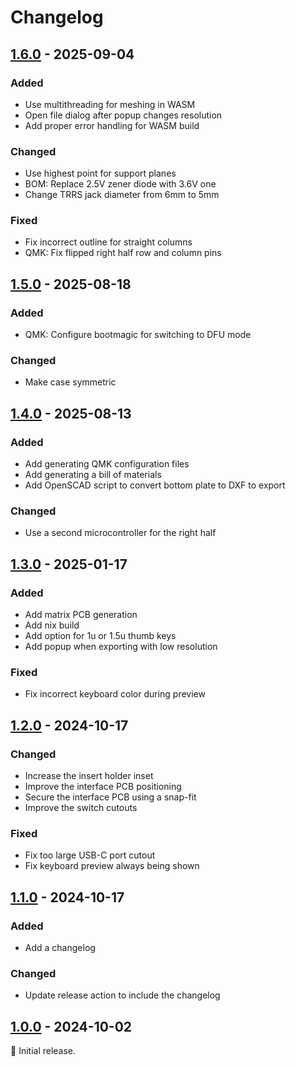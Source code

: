 # Changelog

## [1.6.0] - 2025-09-04

### Added

- Use multithreading for meshing in WASM
- Open file dialog after popup changes resolution
- Add proper error handling for WASM build

### Changed

- Use highest point for support planes
- BOM: Replace 2.5V zener diode with 3.6V one
- Change TRRS jack diameter from 6mm to 5mm

### Fixed

- Fix incorrect outline for straight columns
- QMK: Fix flipped right half row and column pins

## [1.5.0] - 2025-08-18

### Added

- QMK: Configure bootmagic for switching to DFU mode

### Changed

- Make case symmetric

## [1.4.0] - 2025-08-13

### Added

- Add generating QMK configuration files
- Add generating a bill of materials
- Add OpenSCAD script to convert bottom plate to DXF to export

### Changed

- Use a second microcontroller for the right half

## [1.3.0] - 2025-01-17

### Added

- Add matrix PCB generation
- Add nix build
- Add option for 1u or 1.5u thumb keys
- Add popup when exporting with low resolution

### Fixed

- Fix incorrect keyboard color during preview

## [1.2.0] - 2024-10-17

### Changed

- Increase the insert holder inset
- Improve the interface PCB positioning
- Secure the interface PCB using a snap-fit
- Improve the switch cutouts

### Fixed

- Fix too large USB-C port cutout
- Fix keyboard preview always being shown

## [1.1.0] - 2024-10-17

### Added

- Add a changelog

### Changed

- Update release action to include the changelog

## [1.0.0] - 2024-10-02

:seedling: Initial release.

[1.6.0]: https://github.com/julianschuler/concavum-customizer/releases/tag/v1.6.0
[1.5.0]: https://github.com/julianschuler/concavum-customizer/releases/tag/v1.5.0
[1.4.0]: https://github.com/julianschuler/concavum-customizer/releases/tag/v1.4.0
[1.3.0]: https://github.com/julianschuler/concavum-customizer/releases/tag/v1.3.0
[1.2.0]: https://github.com/julianschuler/concavum-customizer/releases/tag/v1.2.0
[1.1.0]: https://github.com/julianschuler/concavum-customizer/releases/tag/v1.1.0
[1.0.0]: https://github.com/julianschuler/concavum-customizer/releases/tag/v1.0.0
